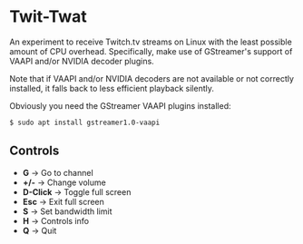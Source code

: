 Twit-Twat
=========

An experiment to receive Twitch.tv streams on Linux with the least possible amount of CPU overhead. Specifically, make use of GStreamer's support of VAAPI and/or NVIDIA decoder plugins.

Note that if VAAPI and/or NVIDIA decoders are not available or not correctly installed, it falls back to less efficient playback silently.

Obviously you need the GStreamer VAAPI plugins installed:

```bash
$ sudo apt install gstreamer1.0-vaapi
```

Controls
--------

- **G** → Go to channel
- **+/-** → Change volume
- **D-Click** → Toggle full screen
- **Esc** → Exit full screen
- **S** → Set bandwidth limit
- **H** → Controls info
- **Q** → Quit
